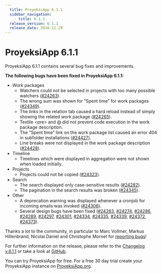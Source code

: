 ```yaml
---
  title: ProyeksiApp 6.1.1
  sidebar_navigation:
      title: 6.1.1
  release_version: 6.1.1
  release_date: 2016-11-29
---
```



# ProyeksiApp 6.1.1

ProyeksiApp 6.1.1 contains several bug fixes and improvements.

**The following bugs have been fixed in ProyeksiApp 6.1.1:**

  - Work packages
      - Watchers could not be selected in projects with too many
        possible watchers
        ([\#24263](https://community.openproject.com/work_packages/24263/activity)).
      - The wrong sum was shown for “Spent time” for work packages
        ([\#24349](https://community.openproject.com/projects/openproject/work_packages/24349/activity)).
      - The links in the relation tab caused a hard reload instead of
        simply showing the related work package
        ([\#24265](https://community.openproject.com/work_packages/24265/activity)).
      - Textile \<pre\> and @ did not prevent code execution in the work
        package description.
      - The “Spent time” link on the work package list caused an error
        404 in subfolder installations
        ([\#24427](https://community.openproject.com/projects/openproject/work_packages/24427/activity)).
      - Line breaks were not displayed in the work package description
        ([\#24428](https://community.openproject.com/projects/openproject/work_packages/24428/activity)).
  - <span class="explanatory-dictionary-highlight" data-definition="explanatory-dictionary-definition-17">Timeline</span>
      - Timelines which were displayed in aggregation were not shown
        when loaded initially.
  - Projects
      - Projects could not be copied
        ([\#24323](https://community.openproject.com/projects/openproject/work_packages/24323/activity)).
  - Search
      - The search displayed only case-sensitive results
        ([\#24282](https://community.openproject.com/work_packages/24282/activity)).
      - The pagination in the search results was broken
        ([\#24345](https://community.openproject.com/projects/openproject/work_packages/24345/activity)).
  - Other
      - A deprecation warning was displayed whenever a cronjob for
        incoming emails was invoked
        ([\#24306](https://community.openproject.com/projects/openproject/work_packages/24306/activity)).
      - Several design bugs have been fixed
        ([\#24263](https://community.openproject.com/work_packages/24263/activity),
        [\#24274](https://community.openproject.com/work_packages/24274/activity),
        [\#24286](https://community.openproject.com/work_packages/24286/activity),
        [\#24289](https://community.openproject.com/work_packages/24289/activity),
        [\#24297](https://community.openproject.com/work_packages/24297/activity),
        [\#24301](https://community.openproject.com/work_packages/24301/activity),
        [\#24334](https://community.openproject.com/projects/openproject/work_packages/24334/activity),
        [\#24335](https://community.openproject.com/projects/openproject/work_packages/24335/activity),
        [\#24339](https://community.openproject.com/projects/openproject/work_packages/24339/activity),
        [\#24372](https://community.openproject.com/projects/openproject/work_packages/24372/activity),
        [\#24373](https://community.openproject.com/projects/openproject/work_packages/24373/activity)).

Thanks a lot to the community, in particular to Marc Vollmer, Markus
Hillenbrand, Nicolai Daniel and Christophe Mornet for [reporting
bugs](../../development/report-a-bug/)\!

For further information on the release, please refer to the [Changelog
v.6.1.1](https://community.openproject.com/versions/821) or take a look
at [GitHub](https://github.com/opf/openproject/tree/v6.1.1).

You can try ProyeksiApp for free. For a free 30 day trial create your
ProyeksiApp instance on [ProyeksiApp.org](https://openproject.org/).


